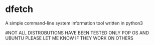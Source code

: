 # dfetch
A simple command-line system information tool written in python3

#NOT ALL DISTROBUTIONS HAVE BEEN TESTED ONLY POP OS AND UBUNTU PLEASE LET ME KNOW IF THEY WORK ON OTHERS
